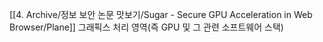 [[4. Archive/정보 보안 논문 맛보기/Sugar - Secure GPU Acceleration in Web Browser/Plane]]
그래픽스 처리 영역(즉 GPU 및 그 관련 소프트웨어 스택)